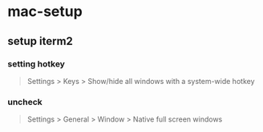 # mac-setup


## setup iterm2

### setting hotkey

> Settings > Keys > Show/hide all windows with a system-wide hotkey

### uncheck
> Settings > General > Window > Native full screen windows 
